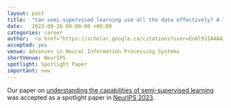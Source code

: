 ```yaml
---
layout: post
title:  "Can semi-supervised learning use all the data effectively? A lower bound perspective"
date:   2023-09-26 00:00:00 +00:00
categories: career
author:  <a href="https://scholar.google.ca/citations?user=Eo8l9JIAAAAJ&hl=en"> Gizem Yüce* </a>, <a href="https://alex-tifrea.github.io/"> Alexandru Țifrea </a>, <strong> Amartya Sanyal </strong>, <a href="https://sml.inf.ethz.ch/group/fannyy/"> Fanny Yang</a>
accepted: yes
venue: Advances in Neural Information Processing Systems 
shortVenue: NeurIPS
spotlight: Spotlight Paper
important: new
---
```

Our paper on <a href="https://arxiv.org/abs/2311.18557">
understanding the capabilities of semi-supervised learning </a> was
accepted as a spotlight paper in <a href="https://neurips.cc"> NeurIPS 2023</a>. 